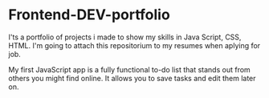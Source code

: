 # Frontend-DEV-portfolio
I'ts a portfolio of projects i made to show my skills in Java Script, CSS, HTML. I'm going to attach this repositorium to my resumes when aplying for job.

My first JavaScript app is a fully functional to-do list that stands out from others you might find online. It allows you to save tasks and edit them later on.
